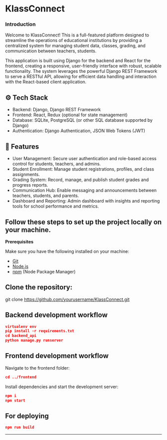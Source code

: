 # KlassConnect

<h3>Introduction</h3>
Welcome to KlassConnect! This is a full-featured platform designed to streamline the operations of educational institutions by providing a centralized system for managing student data, classes, grading, and communication between teachers, students.

This application is built using Django for the backend and React for the frontend, creating a responsive, user-friendly interface with robust, scalable functionality. The system leverages the powerful Django REST Framework to serve a RESTful API, allowing for efficient data handling and interaction with the React-based client application.

## <a name="tech-stack">⚙️ Tech Stack</a>
- Backend: Django, Django REST Framework
- Frontend: React, Redux (optional for state management)
- Database: SQLite, PostgreSQL (or other SQL database supported by Django)
- Authentication: Django Authentication, JSON Web Tokens (JWT)


## <a name="features">🔋 Features</a>
- User Management: Secure user authentication and role-based access control for students, teachers, and admins.
- Student Enrollment: Manage student registrations, profiles, and class assignments.
- Grading System: Record, manage, and publish student grades and progress reports.
- Communication Hub: Enable messaging and announcements between teachers, students, and parents.
- Dashboard and Reporting: Admin dashboard with insights and reporting tools for school performance and metrics.




## Follow these steps to set up the project locally on your machine.

**Prerequisites**

Make sure you have the following installed on your machine:

- [Git](https://git-scm.com/)
- [Node.js](https://nodejs.org/en)
- [npm](https://www.npmjs.com/) (Node Package Manager)

## Clone the repository:
git clone https://github.com/yourusername/KlassConnect.git


## Backend development workflow

```json
virtualenv env
pip install -r requirements.txt
cd backend_api
python manage.py runserver
```


## Frontend development workflow

Navigate to the frontend folder:
```json
cd ../frontend
```
Install dependencies and start the development server:
```json
npm i
npm start
```

## For deploying

```json
npm run build
```


---

